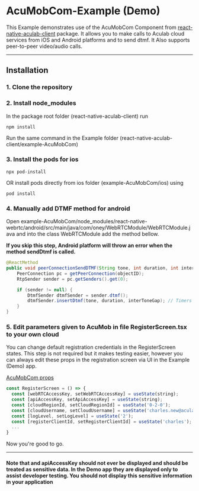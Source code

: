 # AcuMobCom-Example (Demo)

This Example demonstrates use of the AcuMobCom Component from [react-native-aculab-client](https://www.npmjs.com/package/react-native-aculab-client) package. It allows you to make calls to Aculab cloud services from iOS and Android platforms and to send dtmf. It Also supports peer-to-peer video/audio calls.

---

## Installation

### 1. Clone the repository

### 2. Install node_modules

In the package root folder (react-native-aculab-client) run

``` node
npm install
```

Run the same command in the Example folder (react-native-aculab-client/example-AcuMobCom)

### 3. Install the pods for ios

``` node
npx pod-install
```

OR install pods directly from ios folder (example-AcuMobCom/ios) using

``` node
pod install
```

### 4. Manually add DTMF method for android

Open example-AcuMobCom/node_modules/react-native-webrtc/android/src/main/java/com/oney/WebRTCModule/WebRTCModule.java and into the class WebRTCModule add the method bellow.

**If you skip this step, Android platform will throw an error when the method sendDtmf is called.**

``` java
@ReactMethod
public void peerConnectionSendDTMF(String tone, int duration, int interToneGap, int objectID) {
    PeerConnection pc = getPeerConnection(objectID);
    RtpSender sender = pc.getSenders().get(0);

    if (sender != null) {
        DtmfSender dtmfSender = sender.dtmf();
        dtmfSender.insertDtmf(tone, duration, interToneGap); // Timers are in ms
    }
}
```

### 5. Edit parameters given to AcuMob in file RegisterScreen.tsx to your own cloud

You can change default registration credentials in the RegisterScreen states.
This step is not required but it makes testing easier, however you can always edit these props in the registration screen via UI in the Example (Demo) app.

[AcuMobCom props](https://github.com/aculab-com/react-native-aculab-client/blob/cf2c0f62ac12c4330e4f4d24883bcb31152a64c5/example-AcuMobCom/src/RegisterScreen.tsx#L14)

```typescript
const RegisterScreen = () => {
  const [webRTCAccessKey, setWebRTCAccessKey] = useState(string);
  const [apiAccessKey, setApiAccessKey] = useState(string);
  const [cloudRegionId, setCloudRegionId] = useState('0-2-0');
  const [cloudUsername, setCloudUsername] = useState('charles.new@aculab.com');
  const [logLevel, setLogLevel] = useState('2');
  const [registerClientId, setRegisterClientId] = useState('charles');
  ...
}
```

Now you're good to go.

---

#### Note that and apiAccessKey should not ever be displayed and should be treated as sensitive data. In the Demo app they are displayed only to assist developer testing. You should not display this sensitive information in your application
